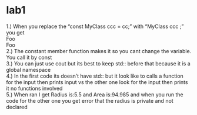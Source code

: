 # lab1
1.)	When you replace the “const MyClass ccc = cc;” with “MyClass ccc ;” you get    
Foo  
Foo  
2.)	The constant member function makes it so you cant change the variable. You call it by const  
3.)	You can just use cout but its best to keep std:: before that because it is a global namespace   
4.)	In the first code its doesn’t have std:: but it look like to calls a function for the input then prints input vs the other one look for the input then prints it no functions involved   
5.)	When ran I get Radius is:5.5 and Area is:94.985 and when you run the code for the other one you get error that the radius is private and not declared   
